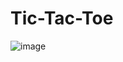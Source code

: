 # Tic-Tac-Toe

![image](https://user-images.githubusercontent.com/104296616/224568135-6ac63f13-3626-4ca0-87bd-17ac00177e2a.png)

